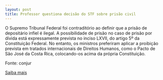 ```yaml
---
layout: post
title: Professor questiona decisão do STF sobre prisão civil
---
```

<p>O Supremo Tribunal Federal foi contraditório ao definir que a prisão de depositário infiel é ilegal. A possibilidade de prisão no caso de prisão por dívida está expressamente prevista no inciso LXVII, do artigo 5º da Constituição Federal. No entanto, os ministros preferiram aplicar a proibição prevista em tratados internacionais de Direitos Humanos, como o Pacto de São José da Costa Rica, colocando-os acima da própria Constituição.</p><p>Fonte: conjur</p><p><a href="http://www.conjur.com.br/2009-jun-11/constitucionalista-questiona-proibicao-prisao-depositario-infiel" target="_blank">Saiba mais </a></p>
